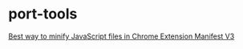 # port-tools

[Best way to minify JavaScript files in Chrome Extension Manifest V3](https://groups.google.com/a/chromium.org/g/chromium-extensions/c/UGryGlRoDIo/m/ZnKYy4MPAQAJ)